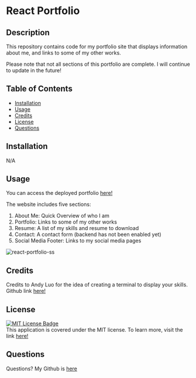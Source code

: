 # React Portfolio

## Description
This repository contains code for my portfolio site that displays information about me, and links to some of my other works.

Please note that not all sections of this portfolio are complete. I will continue to update in the future!

## Table of Contents
* [Installation](#installation)
* [Usage](#usage)
* [Credits](#credits)
* [License](#license)
* [Questions](#questions)

## Installation
N/A

## Usage
You can access the deployed portfolio [here!](https://salty-wave-32472.herokuapp.com/)

The website includes five sections:
1. About Me: Quick Overview of who I am
2. Portfolio: Links to some of my other works
3. Resume: A list of my skills and resume to download
4. Contact: A contact form (backend has not been enabled yet)
5. Social Media Footer: Links to my social media pages

![react-portfolio-ss](./src/components/images/react-portfolio-ss.png)

## Credits
Credits to Andy Luo for the idea of creating a terminal to display your skills. Github link [here!](https://github.com/Andy8647)

## License
[![MIT License Badge](https://img.shields.io/badge/License-MIT-yellow.svg)](https://opensource.org/licenses/MIT) <br>
This application is covered under the MIT license. To learn more, visit the link [here!](https://opensource.org/licenses/MIT)

## Questions
Questions? My Github is [here](https://github.com/phoenixouyang)
